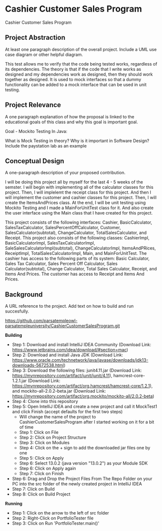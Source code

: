 # Cashier Customer Sales Program
Cashier Customer Sales Program

## Project Abstraction
At least one paragraph description of the overall project. Include a UML use case diagram or other helpful diagram.

This test allows me to verify that the code being tested works, regardless of its dependencies. The theory is that if the code that I write works as designed and my dependencies work as designed, then they should work together as designed. It is used to mock interfaces so that a dummy functionality can be added to a mock interface that can be used in unit testing.

## Project Relevance
A one paragraph explanation of how the proposal is linked to the educational goals of this class and why this goal is important goal.

Goal - Mockito Testing In Java: 

What is Mock Testing in theory? Why is it important in Software Design? Include the paystation lab as an example

## Conceptual Design
A one-paragraph description of your proposed contribution.

I will be doing this project all by myself for the last 4 - 5 weeks of the semster. I will begin with implementing all of the calculator classes for this project. Then, I will implelemt the receipt class for this project. And then I will implement the customer and cashier classes for this project. Then, I will create the ItemsAndPrices class. At the end, I will be unit testing using Mockito Testing and I made a MainForUnitTest class for it. And also create the user interface using the Main class that I have created for this project.

This project consists of the following interfaces: Cashier, BasicCalculator, SalesTaxCalculator, SalesPercentOffCalculator, Customer, SalesCalculator(subtotal), ChangeCalculator, TotalSalesCalculator, and Receipt. This project also consists of the following classes: CashierImpl, BasicCalculatorImpl, SalesTaxCalculatorImpl, SaleSalesCalculatorImpl(subtotal), ChangeCalculatorImpl, ItemsAndPRices, ReceiptImpl, TotalSalesCalculatorImpl, Main, and MainForUnitTest. The cashier has access to the following parts of its system: Basic Calculator, Sales Tax Calculator, Sales Percent Off Calculator, Sales Calculator(subtotal), Change Calculator, Total Sales Calculator, Receipt, and Items And Prices. The customer has access to Receipt and Items And Prices.

## Background
A URL reference to the project. Add text on how to build and run succesfully.

<https://github.com/parsatempleowl-parsatempleuniversity/CashierCustomerSalesProgram.git>

**Building**
- Step 1: Download and install IntelliJ IDEA Community (Download Link: <https://www.jetbrains.com/idea/download/#section=mac>)
- Step 2: Download and install Java JDK (Download Link: <https://www.oracle.com/technetwork/java/javase/downloads/jdk13-downloads-5672538.html>)
- Step 3: Download the following files: junit4.11.jar (Download Link: <https://mvnrepository.com/artifact/junit/junit/4.11>), hamcrest-core-1.2.1.jar (Download Link: <https://mvnrepository.com/artifact/org.hamcrest/hamcrest-core/1.2.1>), and mockito-all-2.0.2-beta.jar (Download Link: <https://mvnrepository.com/artifact/org.mockito/mockito-all/2.0.2-beta>)
- Step 4: Clone into this repository
- Step 5: Open IntelliJ IDEA and create a new project and call it MockTest1 and click Finish (accept defaults for the first two steps)
  - Will change the name of the project to CashierCustomerSalesProgram after I started working on it for a bit of time
  - Step 1: Click on File
  - Step 2: Click on Project Structure
  - Step 3: Click on Modules
  - Step 4: Click on the + sign to add the downloaded jar files one by one
  - Step 5: Click on Apply
  - Step 6: Select 13.0.2 (java version "13.0.2") as your Module SDK
  - Step 6: Click on Apply again
  - Step 7: Click on Finish
- Step 6: Drag and Drop the Project Files From The Repo Folder on your PC into the src folder of the newly created project in IntelliJ IDEA
- Step 7: Click on Build
- Step 8: Click on Build Project

**Running** 
- Step 1: Click on the arrow to the left of src folder
- Step 2: Right-Click on PortfolioTester file
- Step 3: Click on Run 'PortfolioTester.main()'
